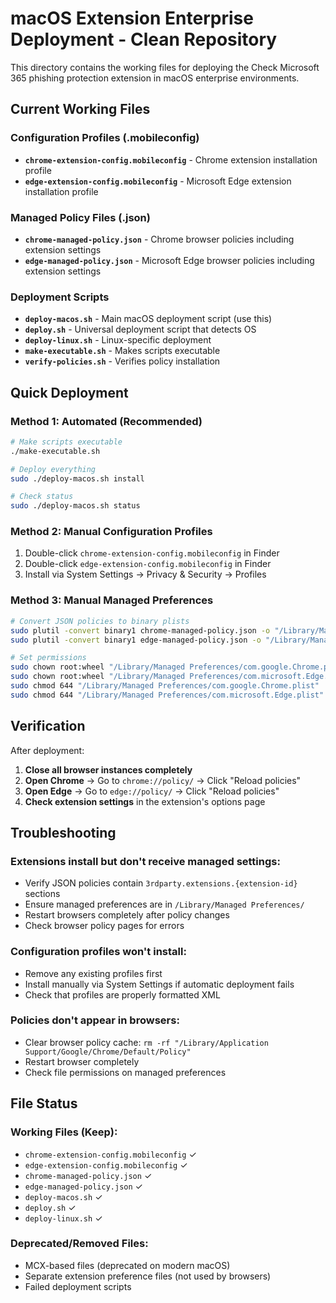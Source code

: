 # macOS Extension Enterprise Deployment - Clean Repository

This directory contains the working files for deploying the Check Microsoft 365 phishing protection extension in macOS enterprise environments.

## Current Working Files

### Configuration Profiles (.mobileconfig)
- **`chrome-extension-config.mobileconfig`** - Chrome extension installation profile
- **`edge-extension-config.mobileconfig`** - Microsoft Edge extension installation profile

### Managed Policy Files (.json)
- **`chrome-managed-policy.json`** - Chrome browser policies including extension settings
- **`edge-managed-policy.json`** - Microsoft Edge browser policies including extension settings

### Deployment Scripts
- **`deploy-macos.sh`** - Main macOS deployment script (use this)
- **`deploy.sh`** - Universal deployment script that detects OS
- **`deploy-linux.sh`** - Linux-specific deployment
- **`make-executable.sh`** - Makes scripts executable
- **`verify-policies.sh`** - Verifies policy installation

## Quick Deployment

### Method 1: Automated (Recommended)
```bash
# Make scripts executable
./make-executable.sh

# Deploy everything
sudo ./deploy-macos.sh install

# Check status
sudo ./deploy-macos.sh status
```

### Method 2: Manual Configuration Profiles
1. Double-click `chrome-extension-config.mobileconfig` in Finder
2. Double-click `edge-extension-config.mobileconfig` in Finder
3. Install via System Settings → Privacy & Security → Profiles

### Method 3: Manual Managed Preferences
```bash
# Convert JSON policies to binary plists
sudo plutil -convert binary1 chrome-managed-policy.json -o "/Library/Managed Preferences/com.google.Chrome.plist"
sudo plutil -convert binary1 edge-managed-policy.json -o "/Library/Managed Preferences/com.microsoft.Edge.plist"

# Set permissions
sudo chown root:wheel "/Library/Managed Preferences/com.google.Chrome.plist"
sudo chown root:wheel "/Library/Managed Preferences/com.microsoft.Edge.plist"
sudo chmod 644 "/Library/Managed Preferences/com.google.Chrome.plist"
sudo chmod 644 "/Library/Managed Preferences/com.microsoft.Edge.plist"
```

## Verification

After deployment:
1. **Close all browser instances completely**
2. **Open Chrome** → Go to `chrome://policy/` → Click "Reload policies"
3. **Open Edge** → Go to `edge://policy/` → Click "Reload policies"
4. **Check extension settings** in the extension's options page

## Troubleshooting

### Extensions install but don't receive managed settings:
- Verify JSON policies contain `3rdparty.extensions.{extension-id}` sections
- Ensure managed preferences are in `/Library/Managed Preferences/`
- Restart browsers completely after policy changes
- Check browser policy pages for errors

### Configuration profiles won't install:
- Remove any existing profiles first
- Install manually via System Settings if automatic deployment fails
- Check that profiles are properly formatted XML

### Policies don't appear in browsers:
- Clear browser policy cache: `rm -rf "/Library/Application Support/Google/Chrome/Default/Policy"`
- Restart browser completely
- Check file permissions on managed preferences

## File Status

### Working Files (Keep):
- `chrome-extension-config.mobileconfig` ✓
- `edge-extension-config.mobileconfig` ✓
- `chrome-managed-policy.json` ✓
- `edge-managed-policy.json` ✓
- `deploy-macos.sh` ✓
- `deploy.sh` ✓
- `deploy-linux.sh` ✓

### Deprecated/Removed Files:
- MCX-based files (deprecated on modern macOS)
- Separate extension preference files (not used by browsers)
- Failed deployment scripts